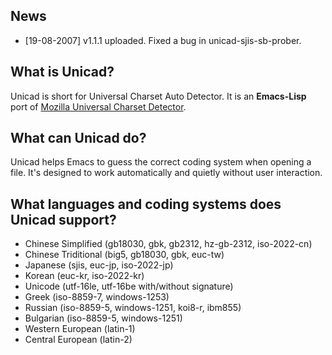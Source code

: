## News ##

  * [19-08-2007] v1.1.1 uploaded. Fixed a bug in unicad-sjis-sb-prober.

## What is Unicad? ##

Unicad is short for Universal Charset Auto Detector. It is an
**Emacs-Lisp** port of [Mozilla Universal Charset Detector](http://www.mozilla.org/projects/intl/detectorsrc.html).

## What can Unicad do? ##

Unicad helps Emacs to guess the correct coding system when opening a
file. It's designed to work automatically and quietly without user interaction.

## What languages and coding systems does Unicad support? ##

  * Chinese Simplified  (gb18030, gbk, gb2312, hz-gb-2312, iso-2022-cn)
  * Chinese Triditional (big5, gb18030, gbk, euc-tw)
  * Japanese (sjis, euc-jp, iso-2022-jp)
  * Korean (euc-kr, iso-2022-kr)
  * Unicode (utf-16le, utf-16be with/without signature)
  * Greek (iso-8859-7, windows-1253)
  * Russian (iso-8859-5, windows-1251, koi8-r, ibm855)
  * Bulgarian (iso-8859-5, windows-1251)
  * Western European (latin-1)
  * Central European (latin-2)